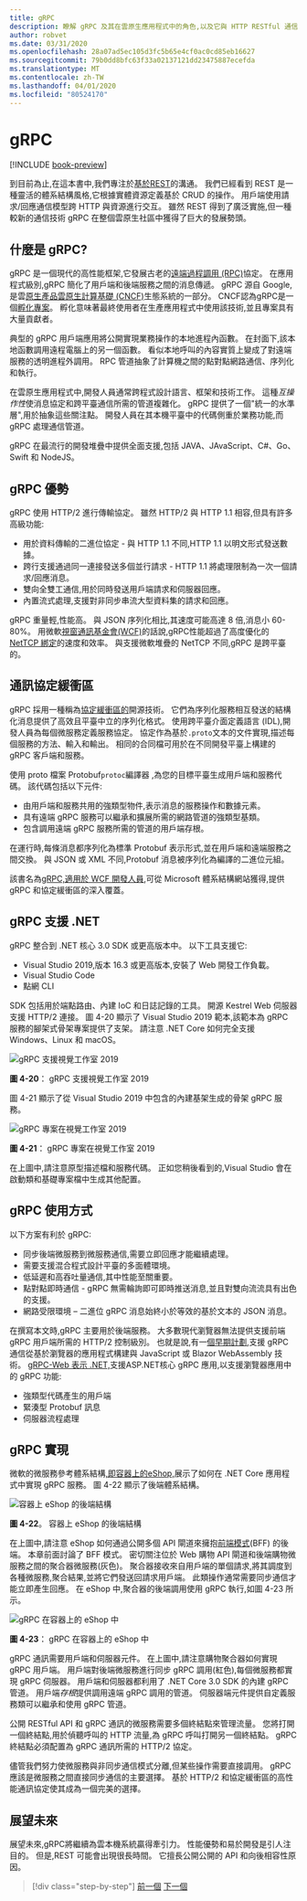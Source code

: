```yaml
---
title: gRPC
description: 瞭解 gRPC 及其在雲原生應用程式中的角色,以及它與 HTTP RESTful 通信有何不同。
author: robvet
ms.date: 03/31/2020
ms.openlocfilehash: 28a07ad5ec105d3fc5b65e4cf0ac0cd85eb16627
ms.sourcegitcommit: 79b0dd8bfc63f33a02137121dd23475887ecefda
ms.translationtype: MT
ms.contentlocale: zh-TW
ms.lasthandoff: 04/01/2020
ms.locfileid: "80524170"
---
```

# <a name="grpc"></a>gRPC

[!INCLUDE [book-preview](../../../includes/book-preview.md)]

到目前為止,在這本書中,我們專注於[基於REST](https://docs.microsoft.com/azure/architecture/best-practices/api-design)的溝通。 我們已經看到 REST 是一種靈活的體系結構風格,它根據實體資源定義基於 CRUD 的操作。 用戶端使用請求/回應通信模型跨 HTTP 與資源進行交互。 雖然 REST 得到了廣泛實施,但一種較新的通信技術 gRPC 在整個雲原生社區中獲得了巨大的發展勢頭。

## <a name="what-is-grpc"></a>什麼是 gRPC?

gRPC 是一個現代的高性能框架,它發展古老的[遠端過程調用 (RPC)](https://en.wikipedia.org/wiki/Remote_procedure_call)協定。 在應用程式級別,gRPC 簡化了用戶端和後端服務之間的消息傳遞。 gRPC 源自 Google,是雲[原生產品雲原生計算基礎 (CNCF)](https://www.cncf.io/)生態系統的一部分。 CNCF認為gRPC是一個[孵化專案](https://github.com/cncf/toc/blob/master/process/graduation_criteria.adoc)。 孵化意味著最終使用者在生產應用程式中使用該技術,並且專案具有大量貢獻者。

典型的 gRPC 用戶端應用將公開實現業務操作的本地進程內函數。 在封面下,該本地函數調用遠程電腦上的另一個函數。 看似本地呼叫的內容實質上變成了對遠端服務的透明進程外調用。 RPC 管道抽象了計算機之間的點對點網路通信、序列化和執行。

在雲原生應用程式中,開發人員通常跨程式設計語言、框架和技術工作。 這種*互操作性*使消息協定和跨平臺通信所需的管道複雜化。  gRPC 提供了一個"統一的水準層",用於抽象這些關注點。 開發人員在其本機平臺中的代碼側重於業務功能,而 gRPC 處理通信管道。

gRPC 在最流行的開發堆疊中提供全面支援,包括 JAVA、JAvaScript、C#、Go、Swift 和 NodeJS。

## <a name="grpc-benefits"></a>gRPC 優勢

gRPC 使用 HTTP/2 進行傳輸協定。 雖然 HTTP/2 與 HTTP 1.1 相容,但具有許多高級功能:

- 用於資料傳輸的二進位協定 - 與 HTTP 1.1 不同,HTTP 1.1 以明文形式發送數據。
- 跨行支援通過同一連接發送多個並行請求 - HTTP 1.1 將處理限制為一次一個請求/回應消息。
- 雙向全雙工通信,用於同時發送用戶端請求和伺服器回應。
- 內置流式處理,支援對非同步串流大型資料集的請求和回應。

gRPC 重量輕,性能高。 與 JSON 序列化相比,其速度可能高達 8 倍,消息小 60-80%。 用微軟[視窗通訊基金會(WCF)](https://docs.microsoft.com/dotnet/framework/wcf/whats-wcf)的話說,gRPC性能超過了高度優化的[NetTCP 綁定](https://docs.microsoft.com/dotnet/api/system.servicemodel.nettcpbinding?view=netframework-4.8)的速度和效率。 與支援微軟堆疊的 NetTCP 不同,gRPC 是跨平臺的。

## <a name="protocol-buffers"></a>通訊協定緩衝區

gRPC 採用一種稱為[協定緩衝區的](https://developers.google.com/protocol-buffers/docs/overview)開源技術。 它們為序列化服務相互發送的結構化消息提供了高效且平臺中立的序列化格式。 使用跨平臺介面定義語言 (IDL),開發人員為每個微服務定義服務協定。 協定作為基於`.proto`文本的文件實現,描述每個服務的方法、輸入和輸出。 相同的合同檔可用於在不同開發平臺上構建的 gRPC 客戶端和服務。

使用 proto 檔案 Protobuf`protoc`編譯器 ,為您的目標平臺生成用戶端和服務代碼。 該代碼包括以下元件:

- 由用戶端和服務共用的強類型物件,表示消息的服務操作和數據元素。
- 具有遠端 gRPC 服務可以繼承和擴展所需的網路管道的強類型基類。
- 包含調用遠端 gRPC 服務所需的管道的用戶端存根。

在運行時,每條消息都序列化為標準 Protobuf 表示形式,並在用戶端和遠端服務之間交換。 與 JSON 或 XML 不同,Protobuf 消息被序列化為編譯的二進位元組。

該書名為[gRPC,適用於 WCF 開發人員](https://docs.microsoft.com/dotnet/architecture/grpc-for-wcf-developers/),可從 Microsoft 體系結構網站獲得,提供 gRPC 和協定緩衝區的深入覆蓋。

## <a name="grpc-support-in-net"></a>gRPC 支援 .NET

gRPC 整合到 .NET 核心 3.0 SDK 或更高版本中。 以下工具支援它:

- Visual Studio 2019,版本 16.3 或更高版本,安裝了 Web 開發工作負載。
- Visual Studio Code
- 點網 CLI

SDK 包括用於端點路由、內建 IoC 和日誌記錄的工具。 開源 Kestrel Web 伺服器支援 HTTP/2 連接。 圖 4-20 顯示了 Visual Studio 2019 範本,該範本為 gRPC 服務的腳架式骨架專案提供了支架。 請注意 .NET Core 如何完全支援 Windows、Linux 和 macOS。

![gRPC 支援視覺工作室 2019](./media/visual-studio-2019-grpc-template.png)

**圖 4-20**： gRPC 支援視覺工作室 2019
  
圖 4-21 顯示了從 Visual Studio 2019 中包含的內建基架生成的骨架 gRPC 服務。  

![gRPC 專案在視覺工作室 2019](./media/grpc-project.png  )

**圖 4-21**： gRPC 專案在視覺工作室 2019

在上圖中,請注意原型描述檔和服務代碼。 正如您稍後看到的,Visual Studio 會在啟動類和基礎專案檔中生成其他配置。

## <a name="grpc-usage"></a>gRPC 使用方式

以下方案有利於 gRPC:

- 同步後端微服務到微服務通信,需要立即回應才能繼續處理。
- 需要支援混合程式設計平臺的多面體環境。
- 低延遲和高吞吐量通信,其中性能至關重要。
- 點對點即時通信 - gRPC 無需輪詢即可即時推送消息,並且對雙向流流具有出色的支援。
- 網路受限環境 – 二進位 gRPC 消息始終小於等效的基於文本的 JSON 消息。

在撰寫本文時,gRPC 主要用於後端服務。 大多數現代瀏覽器無法提供支援前端 gRPC 用戶端所需的 HTTP/2 控制級別。 也就是說,有一[個早期計劃](https://devblogs.microsoft.com/aspnet/grpc-web-experiment/),支援 gRPC 通信從基於瀏覽器的應用程式構建與 JavaScript 或 Blazor WebAssembly 技術。 [gRPC-Web 表示 .NET,](https://github.com/grpc/grpc/blob/master/doc/PROTOCOL-WEB.md)支援ASP.NET核心 gRPC 應用,以支援瀏覽器應用中的 gRPC 功能:

- 強類型代碼產生的用戶端
- 緊湊型 Protobuf 訊息
- 伺服器流程處理

## <a name="grpc-implementation"></a>gRPC 實現

微軟的微服務參考體系結構[,即容器上的eShop,](https://github.com/dotnet-architecture/eShopOnContainers)展示了如何在 .NET Core 應用程式中實現 gRPC 服務。 圖 4-22 顯示了後端體系結構。

![容器上 eShop 的後端結構](./media/eshop-with-aggregators.png)

**圖 4-22**。 容器上 eShop 的後端結構

在上圖中,請注意 eShop 如何通過公開多個 API 閘道來擁抱[前端模式](https://docs.microsoft.com/azure/architecture/patterns/backends-for-frontends)(BFF) 的後端。 本章前面討論了 BFF 模式。 密切關注位於 Web 購物 API 閘道和後端購物微服務之間的聚合器微服務(灰色)。 聚合器接收來自用戶端的單個請求,將其調度到各種微服務,聚合結果,並將它們發送回請求用戶端。 此類操作通常需要同步通信才能立即產生回應。 在 eShop 中,聚合器的後端調用使用 gRPC 執行,如圖 4-23 所示。

![gRPC 在容器上的 eShop 中](./media/grpc-implementation.png)

**圖 4-23**： gRPC 在容器上的 eShop 中

gRPC 通訊需要用戶端和伺服器元件。 在上圖中,請注意購物聚合器如何實現 gRPC 用戶端。 用戶端對後端微服務進行同步 gRPC 調用(紅色),每個微服務都實現 gRPC 伺服器。 用戶端和伺服器都利用了 .NET Core 3.0 SDK 的內建 gRPC 管道。 用戶端*存根*提供調用遠端 gRPC 調用的管道。 伺服器端元件提供自定義服務類可以繼承和使用 gRPC 管道。

公開 RESTful API 和 gRPC 通訊的微服務需要多個終結點來管理流量。 您將打開一個終結點,用於偵聽呼叫的 HTTP 流量,為 gRPC 呼叫打開另一個終結點。 gRPC 終結點必須配置為 gRPC 通訊所需的 HTTP/2 協定。

儘管我們努力使微服務與非同步通信模式分離,但某些操作需要直接調用。 gRPC 應該是微服務之間直接同步通信的主要選擇。 基於 HTTP/2 和協定緩衝區的高性能通訊協定使其成為一個完美的選擇。

## <a name="looking-ahead"></a>展望未來

展望未來,gRPC將繼續為雲本機系統贏得牽引力。 性能優勢和易於開發是引人注目的。 但是,REST 可能會出現很長時間。 它擅長公開公開的 API 和向後相容性原因。

>[!div class="step-by-step"]
>[前一個](service-to-service-communication.md)
>[下一個](service-mesh-communication-infrastructure.md)
